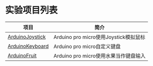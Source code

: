 # 实验项目列表

|项目|简介|
|--|--|
|[ArduinoJoystick](ArduinoJoystick)|Arduino pro micro使用Joystick模拟鼠标|
|[ArduinoKeyboard](ArduinoKeyboard)|Arduino pro micro自定义键盘|
|[ArduinoFruit](ArduinoFruit)|Arduino pro micro使用水果当作键盘输入|
